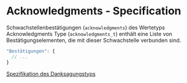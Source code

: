 # Acknowledgments - Specification

Schwachstellenbestätigungen (`acknowledgments`) des Wertetyps Acknowledgments Type (`acknowledgments_t`) enthält eine Liste von Bestätigungselementen, die mit dieser Schwachstelle verbunden sind.

```javascript
"Bestätigungen": {
  // ...
}
```

[Spezifikation des Danksagungstyps](types/acknowledgments-spec.de.md)
